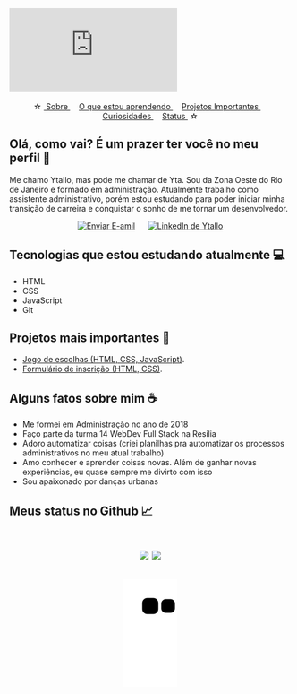 <div>
 
![banner do perfil](https://www.ignboards.com/proxy.php?image=https%3A%2F%2Fi.imgur.com%2FX2mgz1R.gif&hash=4e9b3104256f78ddd0b6109373460647)
 
</div>
  
<div align=center>
&#9734;&nbsp;<a href="#sobre" align=center> Sobre </a>&nbsp;&nbsp;&nbsp;
<a href="#aprendizado" align=center> O que estou aprendendo </a>&nbsp;&nbsp;&nbsp;
<a href="#projetos" align=center> Projetos Importantes </a>&nbsp;&nbsp;&nbsp;
<a href="#curiosidades" align=center> Curiosidades </a>&nbsp;&nbsp;&nbsp;
<a href="#status" align=center> Status </a>&nbsp;&#9734;
</div>
  
<h2 id="sobre"> Olá, como vai? É um prazer ter você no meu perfil 👋 </h2>

Me chamo Ytallo, mas pode me chamar de Yta. Sou da Zona Oeste do Rio de Janeiro e formado em administração. Atualmente trabalho como assistente administrativo, porém estou estudando para poder iniciar minha transição de carreira e conquistar o sonho de me tornar um desenvolvedor.

 <div align="center"> 
    <a href="mailto:ytallobruno@hotmail.com" target="_blank"><img src="https://cdn-icons-png.flaticon.com/512/2525/2525737.png" height="40em" title="Enviar E-amil"></a>
    &nbsp;&nbsp;&nbsp;&nbsp;
   <a href="https://www.linkedin.com/in/ytallobruno/" target="_blank"><img src="https://cdn-icons-png.flaticon.com/512/145/145807.png" height="40em" title="LinkedIn de Ytallo"></a>
 </div>

<h2 id="aprendizado"> Tecnologias que estou estudando atualmente 💻 </h2>

- HTML
- CSS
- JavaScript
- Git

<h2 id="projetos">  Projetos mais importantes 📌 </h2>

- [Jogo de escolhas (HTML, CSS, JavaScript)](https://github.com/ytallobruno/projetofinalmodulo1resilia).
- [Formulário de inscrição (HTML, CSS)](https://github.com/ytallobruno/primeiroformulario).

<h2 id="curiosidades">  Alguns fatos sobre mim ☕ </h2>

- Me formei em Administração no ano de 2018
- Faço parte da turma 14 WebDev Full Stack na Resilia
- Adoro automatizar coisas (criei planilhas pra automatizar os processos administrativos no meu atual trabalho)
- Amo conhecer e aprender coisas novas. Além de ganhar novas experiências, eu quase sempre me divirto com isso
- Sou apaixonado por danças urbanas

<h2 id="status"> Meus status no Github 📈 </h2>
 
<h1 align="center">
   <img height="140em" src="https://github-readme-stats.vercel.app/api?username=ytallobruno&show_icons=true&bg_color=red"> <!--[ytallo github stats]-->
   <img height="140em" src="https://github-readme-stats.vercel.app/api/top-langs/?username=ytallobruno&layout=compact&bg_color=red"/> <!--[ytallo github langs]-->

   ![Snake animation](https://github.com/ytallobruno/ytallobruno/blob/output/github-contribution-grid-snake.svg) <!--[cobrinha]-->
</h1>
